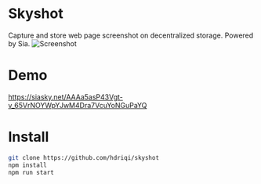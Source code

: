 # Skyshot
Capture and store web page screenshot on decentralized storage. Powered by Sia.
![Screenshot](https://siasky.net/LADCrFK0DU13DQac1UHj7az7Q1Me3oALMEmZk34xqGD-Lg)

# Demo
https://siasky.net/AAAa5asP43Vgt-v_65VrNOYWpYJwM4Dra7VcuYoNGuPaYQ

# Install
```sh
git clone https://github.com/hdriqi/skyshot
npm install
npm run start
```